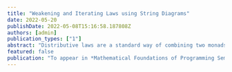 ```yaml
---
title: "Weakening and Iterating Laws using String Diagrams"
date: 2022-05-20
publishDate: 2022-05-08T15:16:58.187808Z
authors: [admin]
publication_types: ["1"]
abstract: "Distributive laws are a standard way of combining two monads, providing a compositional approach for reasoning about computational effects in semantics. Situations where no such law exists can sometimes be handled by weakening the notion of distributive law, still recovering a composite monad. A celebrated result from Eugenia Cheng shows that combining more monads is possible by iterating more distributive laws, provided they satisfy a coherence condition called the Yang-Baxter equation. Moreover, the order of composition does not matter, leading to a form of associativity. The main contribution of this paper is to generalise the associativity of iterated composition to weak distributive laws. To this end, we use string-diagrammatic notation, which significantly helps make increasingly complex proofs more readable. We also provide examples of new weak distributive laws arising from iteration."
featured: false
publication: "To appear in *Mathematical Foundations of Programming Semantics*"
---
```


